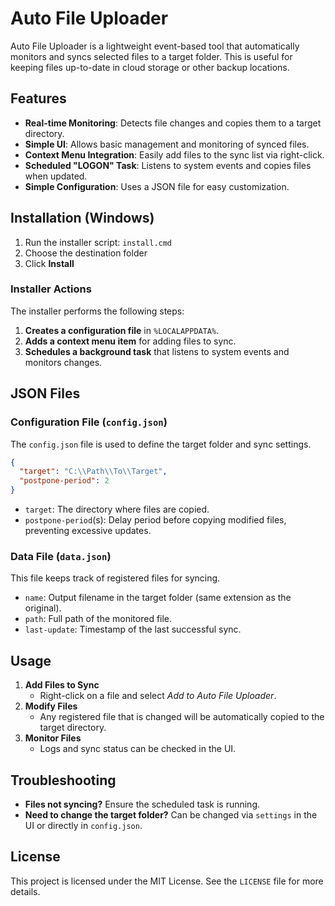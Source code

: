 # Auto File Uploader

Auto File Uploader is a lightweight event-based tool that automatically monitors and syncs selected files to a target folder. This is useful for keeping files up-to-date in cloud storage or other backup locations.

## Features

- **Real-time Monitoring**: Detects file changes and copies them to a target directory.
- **Simple UI**: Allows basic management and monitoring of synced files.
- **Context Menu Integration**: Easily add files to the sync list via right-click.
- **Scheduled "LOGON" Task**: Listens to system events and copies files when updated.
- **Simple Configuration**: Uses a JSON file for easy customization.

## Installation (Windows)

1. Run the installer script: `install.cmd`
2. Choose the destination folder
3. Click **Install**

### Installer Actions

The installer performs the following steps:

1. **Creates a configuration file** in `%LOCALAPPDATA%`.
2. **Adds a context menu item** for adding files to sync.
3. **Schedules a background task** that listens to system events and monitors changes.

## JSON Files

### Configuration File (`config.json`)

The `config.json` file is used to define the target folder and sync settings.

```json
{
  "target": "C:\\Path\\To\\Target",
  "postpone-period": 2
}
```

- `target`: The directory where files are copied.
- `postpone-period`(s): Delay period before copying modified files, preventing excessive updates.

### Data File (`data.json`)

This file keeps track of registered files for syncing.

- `name`: Output filename in the target folder (same extension as the original).
- `path`: Full path of the monitored file.
- `last-update`: Timestamp of the last successful sync.

## Usage

1. **Add Files to Sync**
   - Right-click on a file and select *Add to Auto File Uploader*.
2. **Modify Files**
   - Any registered file that is changed will be automatically copied to the target directory.
3. **Monitor Files**
   - Logs and sync status can be checked in the UI.

## Troubleshooting

- **Files not syncing?** Ensure the scheduled task is running.
- **Need to change the target folder?** Can be changed via `settings` in the UI or directly in `config.json`.

## License

This project is licensed under the MIT License. See the `LICENSE` file for more details.

